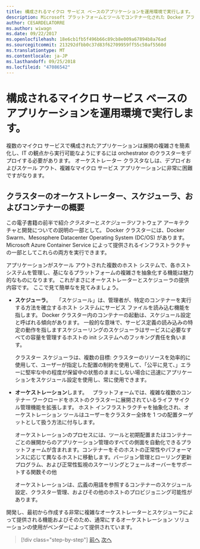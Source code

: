 ```yaml
---
title: 構成されるマイクロ サービス ベースのアプリケーションを運用環境で実行します。
description: Microsoft プラットフォームとツールでコンテナー化された Docker アプリケーションのライフサイクル
author: CESARDELATORRE
ms.author: wiwagn
ms.date: 09/22/2017
ms.openlocfilehash: 18e6cb1fb5f496b66c89cb8e009a67894b8a76ad
ms.sourcegitcommit: 213292dfbb0c37d83f62709959ff55c50af5560d
ms.translationtype: MT
ms.contentlocale: ja-JP
ms.lasthandoff: 09/25/2018
ms.locfileid: "47086542"
---
```

# <a name="run-composed-and-microservices-based-applications-in-production-environments"></a>構成されるマイクロ サービス ベースのアプリケーションを運用環境で実行します。

複数のマイクロ サービスで構成されたアプリケーションは展開の複雑さを簡素化し、IT の観点から実行可能なようにするには orchestrator のクラスターをデプロイする必要があります。 オーケストレーター クラスタなしは、デプロイおよびスケール アウト、複雑なマイクロ サービス アプリケーションに非常に困難ですがなります。

## <a name="introduction-to-orchestrators-schedulers-and-container-clusters"></a>クラスターのオーケストレーター、スケジューラ、およびコンテナーの概要

この電子書籍の前半で紹介*クラスター*と*スケジューラ*ソフトウェア アーキテクチャと開発についての説明の一部として。 Docker クラスターには、Docker Swarm、Mesosphere Datacenter Operating System (DC/OS) があります。 Microsoft Azure Container Service によって提供されるインフラストラクチャの一部としてこれらの両方を実行できます。

アプリケーションがスケール アウトされた複数のホスト システムで、各ホスト システムを管理し、基になるプラットフォームの複雑さを抽象化する機能は魅力的なものになります。 これがまさにオーケストレーターとスケジューラの提供内容です。 ここで見て簡単なを見てみましょう。

- **スケジューラ**。 「スケジュール」は、管理者が、特定のコンテナーを実行する方法を確立するホスト システムにサービス ファイルを読み込む機能を指します。 Docker クラスター内のコンテナーの起動は、スケジュール設定と呼ばれる傾向があります。 一般的な意味で、サービス定義の読み込みの特定の動作を指しますスケジューリングのスケジューラはサービスに必要なすべての容量を管理するホストの init システムへのフッキング責任を負います。

   クラスター スケジューラは、複数の目標: クラスターのリソースを効率的に使用して、ユーザーが指定した配置の制約を使用して、「公平に見て、」エラーに堅牢な中の程度が保留中の状態のままにしない場合に迅速にアプリケーションをスケジュール設定を使用し、常に使用できます。

- **オーケストレーション**します。 プラットフォームでは、複雑な複数のコンテナー ワークロードをホストのクラスターに展開されているライフ サイクル管理機能を拡張します。 ホスト インフラストラクチャを抽象化され、オーケストレーション ツールはユーザーをクラスター全体を 1 つの配置ターゲットとして扱う方法に付与します。

   オーケストレーションのプロセスには、ツールと初期配置またはコンテナーごとの展開からのアプリケーション管理のすべての側面を自動化できるプラットフォームが含まれます。コンテナーをそのホストの正常性やパフォーマンスに応じて異なるホストに移動します。バージョン管理とローリング更新プログラム、および正常性監視のスケーリングとフェールオーバーをサポートする関数その他

   オーケストレーションは、広義の用語を参照するコンテナーのスケジュール設定、クラスター管理、およびその他のホストのプロビジョニング可能性があります。

開発し、最初から作成する非常に複雑なオーケストレーターとスケジューラによって提供される機能およびそのため、通常にするオーケストレーション ソリューションの使用がベンダーによって提供されています。


>[!div class="step-by-step"]
[前へ](index.md)
[次へ](manage-production-docker-environments.md)
